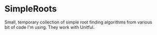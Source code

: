 # SimpleRoots

Small, temporary collection of simple root finding algorithms from various bit
of code I'm using. They work with Unitful.

